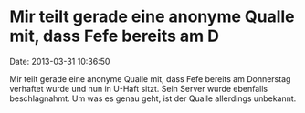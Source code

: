 Mir teilt gerade eine anonyme Qualle mit, dass Fefe bereits am D
================================================================

Date: 2013-03-31 10:36:50

Mir teilt gerade eine anonyme Qualle mit, dass Fefe bereits am
Donnerstag verhaftet wurde und nun in U-Haft sitzt. Sein Server wurde
ebenfalls beschlagnahmt. Um was es genau geht, ist der Qualle allerdings
unbekannt.
